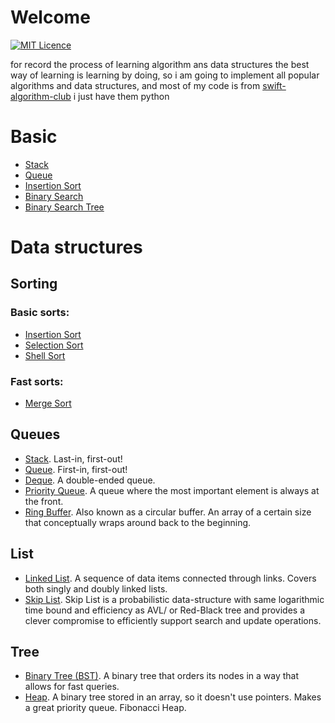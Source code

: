 # Welcome

[![MIT Licence](https://badges.frapsoft.com/os/mit/mit-125x28.png?v=103)](https://opensource.org/licenses/mit-license.php) 

for record the process of learning algorithm ans data structures
the best way of learning is learning by doing, so i am going to implement all popular algorithms and data structures, and most of my code is from [swift-algorithm-club](https://github.com/raywenderlich/swift-algorithm-club) i just have them python

# Basic
* [Stack](./Queues/Stack.py)
* [Queue](./Queues/Queue.py)
* [Insertion Sort](./sorting/Insertion_Sort.py)
* [Binary Search](./search/Binary_Search.py)
* [Binary Search Tree](./tree/Binary_Search_Tree.py)

# Data structures

## Sorting 

### Basic sorts:
* [Insertion Sort](./sorting/Insertion_Sort.py)
* [Selection Sort](./sorting/Selection_Sort.py)
* [Shell Sort](./sorting/Shell_Sort.py)

### Fast sorts:
* [Merge Sort](./sorting/Merge_Sort.py)

## Queues
 
* [Stack](./Queues/Stack.py). Last-in, first-out!
* [Queue](./Queues/Queue.py). First-in, first-out!
* [Deque](./Queues/Deque.py). A double-ended queue.
* [Priority Queue](./Queues/Priority_Queue.py). A queue where the most important element is always at the front.
* [Ring Buffer](./Queues/Ring_buffer.py). Also known as a circular buffer. An array of a certain size that conceptually wraps around back to the beginning.

## List 
* [Linked List](./list/Link_List.py). A sequence of data items connected through links. Covers both singly and doubly linked lists.
* [Skip List](./list/Skip_List.py). Skip List is a probabilistic data-structure with same logarithmic time bound and efficiency as AVL/ or Red-Black tree and provides a clever compromise to efficiently support search and update operations.


## Tree
* [Binary Tree (BST)](./tree/Binary_Search_Tree.py).  A binary tree that orders its nodes in a way that allows for fast queries.
* [Heap](./tree/Heap.py). A binary tree stored in an array, so it doesn't use pointers. Makes a great priority queue.
Fibonacci Heap. 
